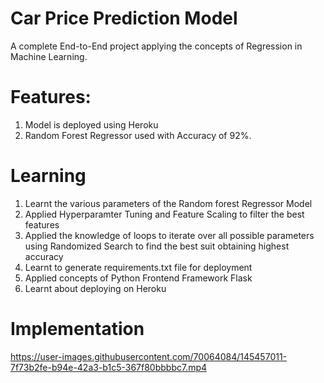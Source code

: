 # Car Price Prediction Model

A complete End-to-End project applying the concepts of Regression in Machine Learning.

# Features:
1. Model is deployed using Heroku
2. Random Forest Regressor used with Accuracy of 92%.

# Learning
1. Learnt the various parameters of the Random forest Regressor Model
2. Applied Hyperparamter Tuning and Feature Scaling to filter the best features
3. Applied the knowledge of loops to iterate over all possible parameters using Randomized Search to find the best suit obtaining highest accuracy
4. Learnt to generate requirements.txt file for deployment
5. Applied concepts of Python Frontend Framework Flask
6. Learnt about deploying on Heroku


# Implementation



https://user-images.githubusercontent.com/70064084/145457011-7f73b2fe-b94e-42a3-b1c5-367f80bbbbc7.mp4

